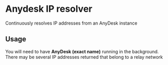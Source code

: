 # Anydesk IP resolver
Continuously resolves IP addresses from an AnyDesk instance

## Usage
You will need to have **AnyDesk (exact name)** running in the background.
There may be several IP addresses returned that belong to a relay network
